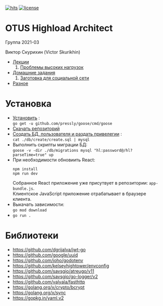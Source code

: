 [![hits](https://hits.deltapapa.io/github/vskurikhin/otus-highload-architect-2021-03-VSkurikhin.svg)](https://hits.deltapapa.io)
[![license](https://img.shields.io/github/license/vskurikhin/otus-highload-architect-2021-03-VSkurikhin)](https://raw.githubusercontent.com/vskurikhin/otus-highload-architect-2021-03-VSkurikhin/main/LICENSE)

# OTUS Highload Architect

Группа 2021-03

Виктор Скурихин (Victor Skurikhin)

- [Лекции](doc/lectures.md)
  1. [Проблемы высоких нагрузок](doc/lectures.md#проблемы-высоких-нагрузок)
- [Домашние задания](doc/homeworks.md)
  1. [Заготовка для социальной сети](doc/homeworks.md#заготовка-для-социальной-сети)
- [Разное](doc/other.md)

# Установка

- [Установить](https://github.com/pressly/goose) :\
  `go get -u github.com/pressly/goose/cmd/goose`
- [Скачать репозиторий](https://github.com/vskurikhin/otus-highload-architect-2021-03-VSkurikhin.git)
- [Создать БД, пользователя и раздать привелегии](db/create/create.sql) :\
  `cat ./db/create/create.sql | mysql`
- Выполнить скрипты миграции БД:\
  `goose -v -dir ./db/migrations mysql "hl:password@/hl?parseTime=true" up`
- При необходимости обновиить React:
  ```
  npm install
  npm run dev
  ```
  Собранное React приложение уже присутвует в репозитории: `app-bundle.js`.\
  Клиентское JavaScript приложение отрабатывает в браузере клиента.  
- Выкачать зависимости:\
  `go mod download`
- `go run .`

# Библиотеки

- https://github.com/dgrijalva/jwt-go
- https://github.com/google/uuid
- https://github.com/joho/godotenv
- https://github.com/kelseyhightower/envconfig
- https://github.com/savsgio/atreugo/v11
- https://github.com/savsgio/go-logger/v2
- https://github.com/valyala/fasthttp
- https://golang.org/x/crypto/bcrypt
- https://golang.org/x/sync
- https://gopkg.in/yaml.v2
